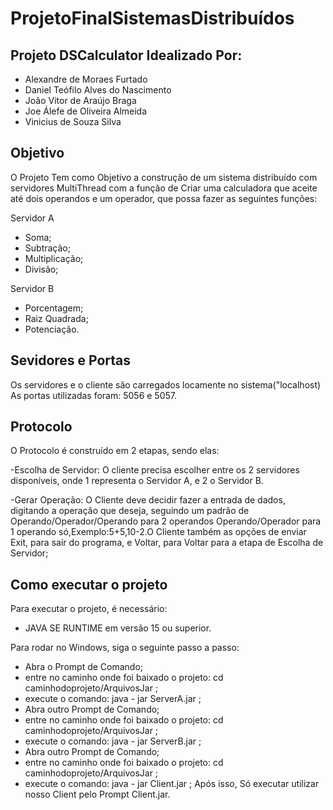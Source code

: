 # ProjetoFinalSistemasDistribuídos
 
## Projeto DSCalculator Idealizado Por:
- Alexandre de Moraes Furtado
- Daniel Teófilo Alves do Nascimento
- João Vitor de Araújo Braga
- Joe Álefe de Oliveira Almeida
- Vinicius de Souza Silva

## Objetivo
O Projeto Tem como Objetivo a construção de um sistema distribuído com servidores MultiThread com a função de Criar uma calculadora que aceite até dois operandos e um operador, que possa fazer as seguintes funções:

Servidor A
- Soma;			
- Subtração;		
- Multiplicação;		
- Divisão;

Servidor B
- Porcentagem;
- Raiz Quadrada;
- Potenciação.
## Sevidores e Portas
Os servidores e o cliente são carregados locamente no sistema("localhost)
As portas utilizadas foram: 5056 e 5057.
## Protocolo
O Protocolo é construído em 2 etapas, sendo elas:

-Escolha de Servidor:
 O cliente precisa escolher entre os 2 servidores disponíveis, onde 1 representa o Servidor A, e 2 o Servidor B.
 
 -Gerar Operação:
 O Cliente deve decidir fazer a entrada de dados, digitando a operação que deseja, seguindo um padrão de Operando/Operador/Operando para 2 operandos Operando/Operador para 1 operando só,Exemplo:5+5,10-2.O Cliente também as opções de enviar Exit, para sair do programa, e Voltar, para Voltar para a etapa de Escolha de Servidor;
 
 ## Como executar o projeto
Para executar o projeto, é necessário:
 - JAVA SE RUNTIME em versão 15 ou superior.
 
Para rodar no Windows, siga o seguinte passo a passo:
*  Abra o Prompt de Comando;
*  entre no caminho onde foi baixado o projeto: cd caminhodoprojeto/ArquivosJar ;
* execute o comando: java - jar ServerA.jar ;
* Abra outro Prompt de Comando;
* entre no caminho onde foi baixado o projeto: cd caminhodoprojeto/ArquivosJar ;
* execute o comando: java - jar ServerB.jar ;
* Abra outro Prompt de Comando;
* entre no caminho onde foi baixado o projeto: cd caminhodoprojeto/ArquivosJar ;
* execute o comando: java - jar Client.jar ;
Após isso, Só executar utilizar nosso Client pelo Prompt Client.jar. 
